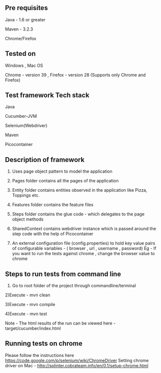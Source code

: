 Pre requisites
---------------

Java - 1.6 or greater

Maven - 3.2.3

Chrome/Firefox

Tested on
----------

Windows , Mac OS

Chrome - version 39 , Firefox - version 28 (Supports only Chrome and Firefox)


Test framework Tech stack
---------------------------

Java

Cucumber-JVM

Selenium(Webdriver)

Maven

Picocontainer

Description of framework
--------------------------

1) Uses page object pattern to model the application

2) Pages folder contains all the pages of the application

3) Entity folder contains entities observed in the application like Pizza, Toppings etc.

4) Features folder contains the feature files

5) Steps folder contains the glue code - which delegates to the page object methods

6) SharedContext contains webdriver instance which is passed around the step code with the help of Picocontainer 

7) An external configuration file (config.properties) to hold key value pairs of configurable variables - ( browser , url , username , password)
	Eg -  If you want to run the tests against chrome , change the browser value to chrome
	

Steps to run tests from command line
-------------------------------------

1) Go to root folder of the project through commandline/terminal

2)Execute - mvn clean

3)Execute - mvn compile 

4)Execute - mvn test 

Note - The html results of the run can be viewed here - target/cucumber/index.html


Running tests on chrome
---------------------------

Please follow the instructions here  
https://code.google.com/p/selenium/wiki/ChromeDriver
Setting chrome driver on Mac - http://splinter.cobrateam.info/en/0.1/setup-chrome.html